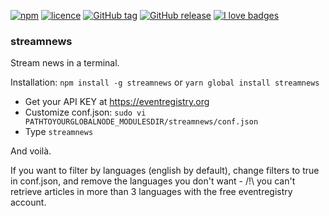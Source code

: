 [![npm](https://img.shields.io/npm/v/streamnews.svg?style=flat-square)](https://www.npmjs.com/package/streamnews)
[![licence](https://img.shields.io/npm/l/streamnews.svg?style=flat-square)](https://github.com/ctrlaltdev/streamnews/blob/master/LICENCE.md)
[![GitHub tag](https://img.shields.io/github/tag/ctrlaltdev/streamnews.svg?style=flat-square)](https://github.com/ctrlaltdev/streamnews/tags)
[![GitHub release](https://img.shields.io/github/release/ctrlaltdev/streamnews.svg?style=flat-square)](https://github.com/ctrlaltdev/streamnews/releases)
[![I love badges](https://img.shields.io/badge/I%20love-badges-FF00FF.svg?style=flat-square)](https://shields.io)

### streamnews
Stream news in a terminal.

Installation: `npm install -g streamnews` or `yarn global install streamnews`

* Get your API KEY at https://eventregistry.org
* Customize conf.json: `sudo vi PATHTOYOURGLOBALNODE_MODULESDIR/streamnews/conf.json`
* Type `streamnews`

And voilà.

If you want to filter by languages (english by default), change filters to true in conf.json, and remove the languages you don't want - /!\ you can't retrieve articles in more than 3 languages with the free eventregistry account.
